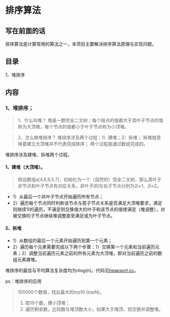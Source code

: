 # 排序算法

## 写在前面的话

排序算法是计算常用的算法之一，本项目主要解决排序算法原理与实现问题。

## 目录

1、堆排序

## 内容

### 1、堆排序；
> 1、什么叫堆？
>堆是一颗完全二叉树；每个结点的值都大于其叶子节点的值称为大顶堆，每个节点的值都小于叶子节点称为小顶堆。

> 2、怎么做堆排序？
>堆排序涉及两个过程：1）建堆；2）拆堆；
>拆堆就意味着建立大顶堆并不代表完成排序；
>两个过程是通过数组完成的。

堆排序涉及建堆、拆堆两个过程。

#### 1、建堆（大顶堆）。
> 假设数组a[4,6,8,5,7]，初始化为一个（自然的）完全二叉树，那么其叶子非节点和叶子节点有对应关系，非叶子i的左右子节点分别为2*i+1、2*i+2。 

* 1）从最后一个非叶子节点开始遍历所有节点；
* 2）遍历每个节点同时判断该节点与孩子节点关系是否满足大顶堆要求，满足则继续1)的遍历，不满足则交换值大的叶子和该节点的值使满足（堆调整），对被交换的子节点继续堆调整直至满足或为叶子节点。

#### 2、拆堆

* 1）从数组的最后一个元素开始遍历到第一个元素；
* 2）遍历每个元素需要完成以下两个步骤：1）交换第一个元素和当前遍历元素；2）调整当前遍历元素之前的所有元素为大顶堆，即对当前遍历之前的数组元素建堆。

堆排序的最佳与平均算法复杂度均为nlog(n)。代码见[heapsort.cc](https://github.com/alphaplato/Cplusplus/blob/master/SortAlgorithm/heapsort.cc)。

ps：堆排序的应用
>100000个数值，找出最大的top10 (topN)。
>1. 取10个数，建小顶堆；
>2. 遍历剩余数，比较数与堆顶数大小，如果大于堆顶，则交换并调整堆。